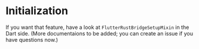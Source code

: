 # Initialization

If you want that feature, have a look at `FlutterRustBridgeSetupMixin` in the Dart side. (More documentaions to be added; you can create an issue if you have questions now.)

